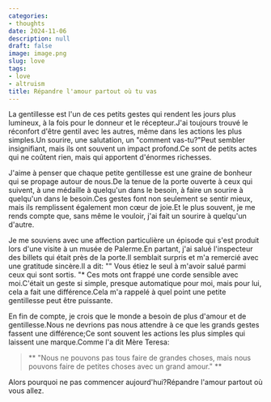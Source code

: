 ```yaml
---
categories:
- thoughts
date: 2024-11-06
description: null
draft: false
image: image.png
slug: love
tags:
- love
- altruism
title: Répandre l'amour partout où tu vas
---
```


<!-- hash: 0a4de6c062f0 -->
La gentillesse est l'un de ces petits gestes qui rendent les jours plus lumineux, à la fois pour le donneur et le récepteur.J'ai toujours trouvé le réconfort d'être gentil avec les autres, même dans les actions les plus simples.Un sourire, une salutation, un "comment vas-tu?"Peut sembler insignifiant, mais ils ont souvent un impact profond.Ce sont de petits actes qui ne coûtent rien, mais qui apportent d'énormes richesses.

J'aime à penser que chaque petite gentillesse est une graine de bonheur qui se propage autour de nous.De la tenue de la porte ouverte à ceux qui suivent, à une médaille à quelqu'un dans le besoin, à faire un sourire à quelqu'un dans le besoin.Ces gestes font non seulement se sentir mieux, mais ils remplissent également mon cœur de joie.Et le plus souvent, je me rends compte que, sans même le vouloir, j'ai fait un sourire à quelqu'un d'autre.

Je me souviens avec une affection particulière un épisode qui s'est produit lors d'une visite à un musée de Palerme.En partant, j'ai salué l'inspecteur des billets qui était près de la porte.Il semblait surpris et m'a remercié avec une gratitude sincère.Il a dit: "" Vous étiez le seul à m'avoir salué parmi ceux qui sont sortis. "* Ces mots ont frappé une corde sensible avec moi.C'était un geste si simple, presque automatique pour moi, mais pour lui, cela a fait une différence.Cela m'a rappelé à quel point une petite gentillesse peut être puissante.

En fin de compte, je crois que le monde a besoin de plus d'amour et de gentillesse.Nous ne devrions pas nous attendre à ce que les grands gestes fassent une différence;Ce sont souvent les actions les plus simples qui laissent une marque.Comme l'a dit Mère Teresa:

> ** "Nous ne pouvons pas tous faire de grandes choses, mais nous pouvons faire de petites choses avec un grand amour." **

Alors pourquoi ne pas commencer aujourd'hui?Répandre l'amour partout où vous allez.